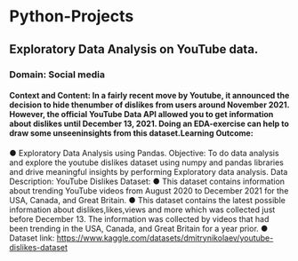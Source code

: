 # Python-Projects
## Exploratory Data Analysis on YouTube data.
### Domain: Social media
#### Context and Content: In a fairly recent move by Youtube, it announced the decision to hide thenumber of dislikes from users around November 2021. However, the official YouTube Data API allowed you to get information about dislikes until December 13, 2021. Doing an EDA-exercise can help to draw some unseeninsights from this dataset.Learning Outcome:
● Exploratory Data Analysis using Pandas.
Objective:
To do data analysis and explore the youtube dislikes dataset using numpy and pandas libraries and drive
meaningful insights by performing Exploratory data analysis.
Data Description:
YouTube Dislikes Dataset:
● This dataset contains information about trending YouTube videos from August 2020 to December 2021
for the USA, Canada, and Great Britain.
● This dataset contains the latest possible information about dislikes,likes,views and more which was
collected just before December 13. The information was collected by videos that had been trending in
the USA, Canada, and Great Britain for a year prior.
● Dataset link: https://www.kaggle.com/datasets/dmitrynikolaev/youtube-dislikes-dataset
